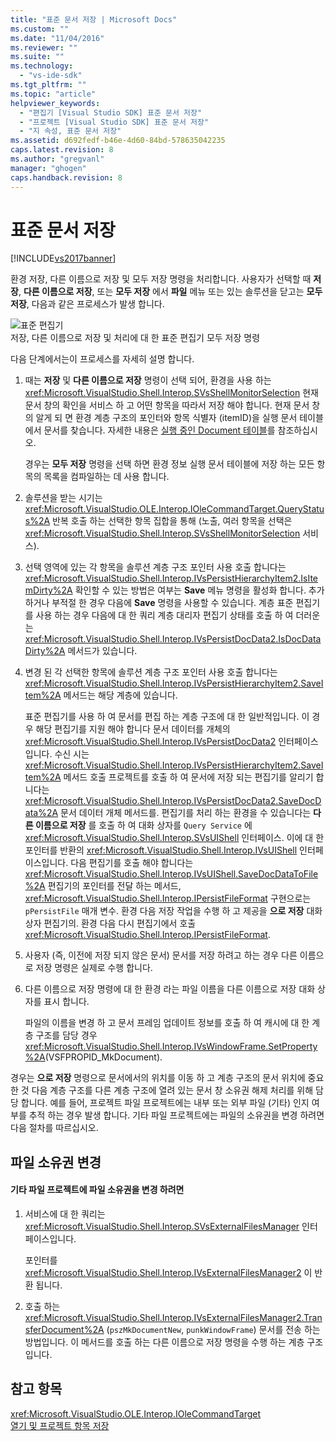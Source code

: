 ```yaml
---
title: "표준 문서 저장 | Microsoft Docs"
ms.custom: ""
ms.date: "11/04/2016"
ms.reviewer: ""
ms.suite: ""
ms.technology: 
  - "vs-ide-sdk"
ms.tgt_pltfrm: ""
ms.topic: "article"
helpviewer_keywords: 
  - "편집기 [Visual Studio SDK] 표준 문서 저장"
  - "프로젝트 [Visual Studio SDK] 표준 문서 저장"
  - "지 속성, 표준 문서 저장"
ms.assetid: d692fedf-b46e-4d60-84bd-578635042235
caps.latest.revision: 8
ms.author: "gregvanl"
manager: "ghogen"
caps.handback.revision: 8
---
```

# 표준 문서 저장
[!INCLUDE[vs2017banner](../../code-quality/includes/vs2017banner.md)]

환경 저장, 다른 이름으로 저장 및 모두 저장 명령을 처리합니다.  사용자가 선택할 때  **저장**,  **다른 이름으로 저장**, 또는  **모두 저장** 에서  **파일** 메뉴 또는 있는 솔루션을 닫고는  **모두 저장**, 다음과 같은 프로세스가 발생 합니다.  
  
 ![표준 편집기](~/docs/extensibility/internals/media/public.gif "Public")  
저장, 다른 이름으로 저장 및 처리에 대 한 표준 편집기 모두 저장 명령  
  
 다음 단계에서는이 프로세스를 자세히 설명 합니다.  
  
1.  때는  **저장** 및  **다른 이름으로 저장** 명령이 선택 되어, 환경을 사용 하는 <xref:Microsoft.VisualStudio.Shell.Interop.SVsShellMonitorSelection> 현재 문서 창의 확인을 서비스 하 고 어떤 항목을 따라서 저장 해야 합니다.  현재 문서 창의 알게 되 면 환경 계층 구조의 포인터와 항목 식별자 \(itemID\)을 실행 문서 테이블에서 문서를 찾습니다.  자세한 내용은 [실행 중인 Document 테이블](../../extensibility/internals/running-document-table.md)를 참조하십시오.  
  
     경우는  **모두 저장** 명령을 선택 하면 환경 정보 실행 문서 테이블에 저장 하는 모든 항목의 목록을 컴파일하는 데 사용 합니다.  
  
2.  솔루션을 받는 시기는 <xref:Microsoft.VisualStudio.OLE.Interop.IOleCommandTarget.QueryStatus%2A> 반복 호출 하는 선택한 항목 집합을 통해 \(노출, 여러 항목을 선택은 <xref:Microsoft.VisualStudio.Shell.Interop.SVsShellMonitorSelection> 서비스\).  
  
3.  선택 영역에 있는 각 항목을 솔루션 계층 구조 포인터 사용 호출 합니다는 <xref:Microsoft.VisualStudio.Shell.Interop.IVsPersistHierarchyItem2.IsItemDirty%2A> 확인할 수 있는 방법은 여부는 **Save** 메뉴 명령을 활성화 합니다.  추가 하거나 부적절 한 경우 다음에 **Save** 명령을 사용할 수 있습니다.  계층 표준 편집기를 사용 하는 경우 다음에 대 한 쿼리 계층 대리자 편집기 상태를 호출 하 여 더러운는 <xref:Microsoft.VisualStudio.Shell.Interop.IVsPersistDocData2.IsDocDataDirty%2A> 메서드가 있습니다.  
  
4.  변경 된 각 선택한 항목에 솔루션 계층 구조 포인터 사용 호출 합니다는 <xref:Microsoft.VisualStudio.Shell.Interop.IVsPersistHierarchyItem2.SaveItem%2A> 메서드는 해당 계층에 있습니다.  
  
     표준 편집기를 사용 하 여 문서를 편집 하는 계층 구조에 대 한 일반적입니다.  이 경우 해당 편집기를 지원 해야 합니다 문서 데이터를 개체의 <xref:Microsoft.VisualStudio.Shell.Interop.IVsPersistDocData2> 인터페이스입니다.  수신 시는 <xref:Microsoft.VisualStudio.Shell.Interop.IVsPersistHierarchyItem2.SaveItem%2A> 메서드 호출 프로젝트를 호출 하 여 문서에 저장 되는 편집기를 알리기 합니다는 <xref:Microsoft.VisualStudio.Shell.Interop.IVsPersistDocData2.SaveDocData%2A> 문서 데이터 개체 메서드를.  편집기를 처리 하는 환경을 수 있습니다는  **다른 이름으로 저장** 를 호출 하 여 대화 상자를 `Query Service` 에 <xref:Microsoft.VisualStudio.Shell.Interop.SVsUIShell> 인터페이스.  이에 대 한 포인터를 반환의 <xref:Microsoft.VisualStudio.Shell.Interop.IVsUIShell> 인터페이스입니다.  다음 편집기를 호출 해야 합니다는 <xref:Microsoft.VisualStudio.Shell.Interop.IVsUIShell.SaveDocDataToFile%2A> 편집기의 포인터를 전달 하는 메서드, <xref:Microsoft.VisualStudio.Shell.Interop.IPersistFileFormat> 구현으로는 `pPersistFile` 매개 변수.  환경 다음 저장 작업을 수행 하 고 제공을  **으로 저장** 대화 상자 편집기의.  환경 다음 다시 편집기에서 호출 <xref:Microsoft.VisualStudio.Shell.Interop.IPersistFileFormat>.  
  
5.  사용자 \(즉, 이전에 저장 되지 않은 문서\) 문서를 저장 하려고 하는 경우 다른 이름으로 저장 명령은 실제로 수행 합니다.  
  
6.  다른 이름으로 저장 명령에 대 한 환경 라는 파일 이름을 다른 이름으로 저장 대화 상자를 표시 합니다.  
  
     파일의 이름을 변경 하 고 문서 프레임 업데이트 정보를 호출 하 여 캐시에 대 한 계층 구조를 담당 경우 <xref:Microsoft.VisualStudio.Shell.Interop.IVsWindowFrame.SetProperty%2A>\(VSFPROPID\_MkDocument\).  
  
 경우는  **으로 저장** 명령으로 문서에서의 위치를 이동 하 고 계층 구조의 문서 위치에 중요 한 것 다음 계층 구조를 다른 계층 구조에 열려 있는 문서 창 소유권 해제 처리를 위해 담당 합니다.  예를 들어, 프로젝트 파일 프로젝트에는 내부 또는 외부 파일 \(기타\) 인지 여부를 추적 하는 경우 발생 합니다.  기타 파일 프로젝트에는 파일의 소유권을 변경 하려면 다음 절차를 따르십시오.  
  
## 파일 소유권 변경  
  
#### 기타 파일 프로젝트에 파일 소유권을 변경 하려면  
  
1.  서비스에 대 한 쿼리는 <xref:Microsoft.VisualStudio.Shell.Interop.SVsExternalFilesManager> 인터페이스입니다.  
  
     포인터를 <xref:Microsoft.VisualStudio.Shell.Interop.IVsExternalFilesManager2> 이 반환 됩니다.  
  
2.  호출 하는 <xref:Microsoft.VisualStudio.Shell.Interop.IVsExternalFilesManager2.TransferDocument%2A> \(`pszMkDocumentNew`, `punkWindowFrame`\) 문서를 전송 하는 방법입니다.  이 메서드를 호출 하는 다른 이름으로 저장 명령을 수행 하는 계층 구조입니다.  
  
## 참고 항목  
 <xref:Microsoft.VisualStudio.OLE.Interop.IOleCommandTarget>   
 [열기 및 프로젝트 항목 저장](../../extensibility/internals/opening-and-saving-project-items.md)